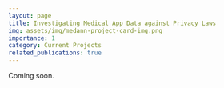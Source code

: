 ```yaml
---
layout: page
title: Investigating Medical App Data against Privacy Laws
img: assets/img/medann-project-card-img.png
importance: 1
category: Current Projects
related_publications: true
---
```


Coming soon.

